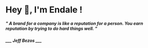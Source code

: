 <h1 title="head"> Hey 👋, I'm Endale !</h1>

**<h5><i>" A brand for a company is like a reputation for a person. You earn reputation by trying to do hard things well. "</i></h5>**

*<b>___ Jeff Bezos ___</b>*
